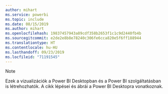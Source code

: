 ```yaml
---
author: mihart
ms.service: powerbi
ms.topic: include
ms.date: 08/15/2019
ms.author: mihart
ms.openlocfilehash: 19837457943a89cdf358b2653f1c1c9d2440fb4b
ms.sourcegitcommit: e2de2e8b8e78240c306fe6cca820e5f6ff188944
ms.translationtype: HT
ms.contentlocale: hu-HU
ms.lasthandoff: 09/23/2019
ms.locfileid: "71191545"
---
```

>[!NOTE]
>Ezek a vizualizációk a Power BI Desktopban és a Power BI szolgáltatásban is létrehozhatók. A cikk lépései és ábrái a Power BI Desktopra vonatkoznak. 
